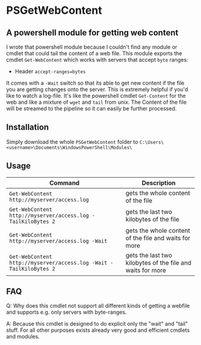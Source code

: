 # PSGetWebContent

## A powershell module for getting web content
I wrote that powershell module because I couldn't find any module or cmdlet that could tail the content of a web file. This module exports the cmdlet `Get-WebContent` which works with servers that accept `byte` ranges:
 * Header `accept-ranges=bytes`

It comes with a `-Wait` switch so that its able to get new content if the file you are getting changes onto the server. This is extremely helpful if you'd like to watch a log-file. It's like the powershell cmdlet `Get-Content` for the web and like a mixture of `wget` and `tail` from unix. The Content of the file will be streamed to the pipeline so it can easily be further processed.

## Installation

Simply download the whole `PSGetWebContent` folder to `C:\Users\<username>\Documents\WindowsPowerShell\Modules\`

## Usage
| Command | Description |
| ------------- | ------------- |
| `Get-WebContent http://myserver/access.log`  | gets the whole content of the file  |
| `Get-WebContent http://myserver/access.log -TailKiloBytes 2`  | gets the last two kilobytes of the file  |
| `Get-WebContent http://myserver/access.log -Wait` | gets the whole content of the file and waits for more |
| `Get-WebContent http://myserver/access.log -Wait -TailKiloBytes 2` | gets the last two kilobytes of the file and waits for more |

## FAQ
Q: Why does this cmdlet not support all different kinds of getting a webfile and supports e.g. only servers with byte-ranges.

A: Because this cmdlet is designed to do explicit only the "wait" and "tail" stuff. For all other purposes exists already very good and efficient cmdlets and modules.
